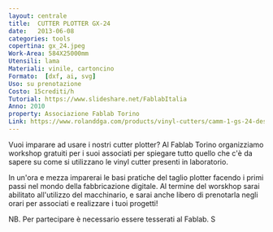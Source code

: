 ```yaml
---
layout: centrale
title:  CUTTER PLOTTER GX-24
date:   2013-06-08
categories: tools
copertina: gx_24.jpeg
Work-Area: 584X25000mm
Utensili: lama
Materiali: vinile, cartoncino
Formato:  [dxf, ai, svg]
Uso: su prenotazione
Costo: 15crediti/h
Tutorial: https://www.slideshare.net/FablabItalia
Anno: 2010
property: Associazione Fablab Torino
Link: https://www.rolanddga.com/products/vinyl-cutters/camm-1-gs-24-desktop-vinyl-cutter
---
```


Vuoi imparare ad usare i nostri cutter plotter? Al Fablab Torino organizziamo workshop gratuiti per i suoi associati per spiegare tutto quello che c'è da sapere su come si utilizzano le vinyl cutter presenti in laboratorio.
<!--more-->
In un'ora e mezza imparerai le basi pratiche del taglio plotter facendo i primi passi nel mondo della fabbricazione digitale. Al termine del worskhop sarai abilitato all'utilizzo del macchinario, e sarai anche libero di prenotarla negli orari per associati e realizzare i tuoi progetti!

NB. Per partecipare è necessario essere tesserati al Fablab. S
